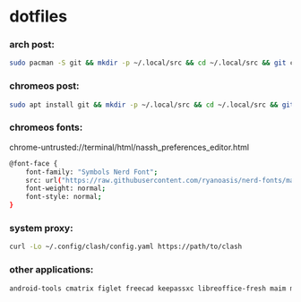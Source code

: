# dotfiles

### arch post:
```sh
sudo pacman -S git && mkdir -p ~/.local/src && cd ~/.local/src && git clone https://github.com/yahngming/dot && bash ~/.local/src/dot/.local/bin/post arch
```

### chromeos post:
```sh
sudo apt install git && mkdir -p ~/.local/src && cd ~/.local/src && git clone https://github.com/yahngming/dot && bash ~/.local/src/dot/.local/bin/post chromeos
```

### chromeos fonts:
chrome-untrusted://terminal/html/nassh_preferences_editor.html
```sh
@font-face {
    font-family: "Symbols Nerd Font";
    src: url("https://raw.githubusercontent.com/ryanoasis/nerd-fonts/master/patched-fonts/NerdFontsSymbolsOnly/SymbolsNerdFont-Regular.ttf");
    font-weight: normal;
    font-style: normal;
}
```

### system proxy:
```sh
curl -Lo ~/.config/clash/config.yaml https://path/to/clash
```

### other applications:
```sh
android-tools cmatrix figlet freecad keepassxc libreoffice-fresh maim man-db mpv nsxiv orca-slicer rsync sdrpp-git xclip
```
